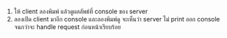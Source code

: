 1. ให้ client ลองพิมพ์ แล้วดูผลลัพธ์ที่ console ของ server
2. ลองเปิด client มาอีก console และลองพิมพ์ดู จะเห็นว่า server ไม่ print ออก console จนกว่าจะ handle request ก่อนหน้าเรียบร้อย